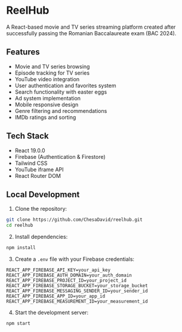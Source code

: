 # ReelHub

A React-based movie and TV series streaming platform created after successfully passing the Romanian Baccalaureate exam (BAC 2024).

## Features

- Movie and TV series browsing
- Episode tracking for TV series
- YouTube video integration
- User authentication and favorites system
- Search functionality with easter eggs
- Ad system implementation
- Mobile responsive design
- Genre filtering and recommendations
- IMDb ratings and sorting

## Tech Stack

- React 19.0.0
- Firebase (Authentication & Firestore)
- Tailwind CSS
- YouTube iframe API
- React Router DOM

## Local Development

1. Clone the repository:
```bash
git clone https://github.com/ChesaDavid/reelhub.git
cd reelhub
```

2. Install dependencies:
```bash
npm install
```

3. Create a `.env` file with your Firebase credentials:
```env
REACT_APP_FIREBASE_API_KEY=your_api_key
REACT_APP_FIREBASE_AUTH_DOMAIN=your_auth_domain
REACT_APP_FIREBASE_PROJECT_ID=your_project_id
REACT_APP_FIREBASE_STORAGE_BUCKET=your_storage_bucket
REACT_APP_FIREBASE_MESSAGING_SENDER_ID=your_sender_id
REACT_APP_FIREBASE_APP_ID=your_app_id
REACT_APP_FIREBASE_MEASUREMENT_ID=your_measurement_id
```

4. Start the development server:
```bash
npm start
```